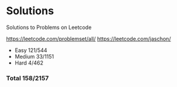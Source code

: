 # Solutions
Solutions to Problems on Leetcode

https://leetcode.com/problemset/all/
https://leetcode.com/jaschon/

- Easy 121/544
- Medium 33/1151
- Hard 4/462

### Total 158/2157
